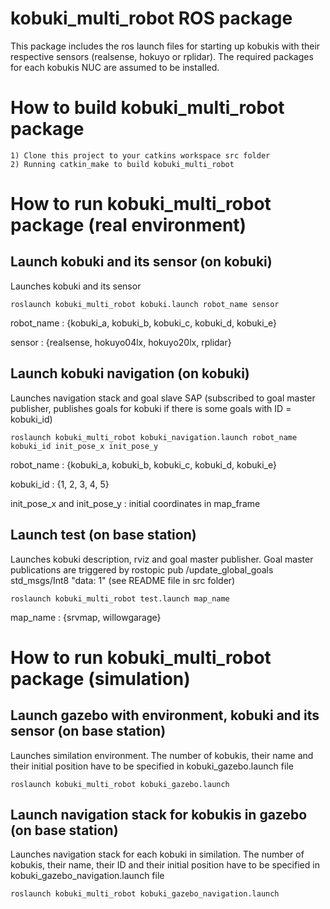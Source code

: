 kobuki_multi_robot ROS package
=====================================================================
This package includes the ros launch files for starting up kobukis with their respective sensors (realsense, hokuyo or rplidar). 
The required packages for each kobukis NUC are assumed to be installed.

How to build kobuki_multi_robot package
=====================================================================
    1) Clone this project to your catkins workspace src folder
    2) Running catkin_make to build kobuki_multi_robot

How to run kobuki_multi_robot package (real environment)
=====================================================================
Launch kobuki and its sensor (on kobuki)
------------------------------------------------------------
Launches kobuki and its sensor

	roslaunch kobuki_multi_robot kobuki.launch robot_name sensor

robot_name : {kobuki_a, kobuki_b, kobuki_c, kobuki_d, kobuki_e}

sensor : {realsense, hokuyo04lx, hokuyo20lx, rplidar}

Launch kobuki navigation (on kobuki)
------------------------------------------------------------
Launches navigation stack and goal slave SAP (subscribed to goal master publisher, publishes goals for kobuki if there is some goals with ID = kobuki_id)

	roslaunch kobuki_multi_robot kobuki_navigation.launch robot_name kobuki_id init_pose_x init_pose_y
	
robot_name : {kobuki_a, kobuki_b, kobuki_c, kobuki_d, kobuki_e}

kobuki_id : {1, 2, 3, 4, 5}

init_pose_x and init_pose_y : initial coordinates in map_frame

Launch test (on base station)
------------------------------------------------------------
Launches kobuki description, rviz and goal master publisher. Goal master publications are triggered by rostopic pub /update_global_goals std_msgs/Int8 "data: 1" (see README file in src folder)

	roslaunch kobuki_multi_robot test.launch map_name

map_name : {srvmap, willowgarage}

How to run kobuki_multi_robot package (simulation)
=====================================================================
Launch gazebo with environment, kobuki and its sensor (on base station)
------------------------------------------------------------
Launches similation environment. The number of kobukis, their name and their initial position have to be specified in kobuki_gazebo.launch file

	roslaunch kobuki_multi_robot kobuki_gazebo.launch
	
Launch navigation stack for kobukis in gazebo (on base station)
------------------------------------------------------------
Launches navigation stack for each kobuki in similation. The number of kobukis, their name, their ID and their initial position have to be specified in kobuki_gazebo_navigation.launch file

	roslaunch kobuki_multi_robot kobuki_gazebo_navigation.launch
